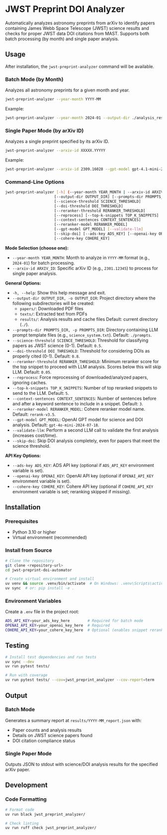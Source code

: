 # JWST Preprint DOI Analyzer

Automatically analyzes astronomy preprints from arXiv to identify papers containing James Webb Space Telescope (JWST) science results and checks for proper JWST data DOI citations from MAST. Supports both batch processing (by month) and single paper analysis.

## Usage

After installation, the `jwst-preprint-analyzer` command will be available.

### Batch Mode (by Month)
Analyzes all astronomy preprints for a given month and year.
```bash
jwst-preprint-analyzer --year-month YYYY-MM
```
Example:
```bash
jwst-preprint-analyzer --year-month 2024-01 --output-dir ./analysis_results
```

### Single Paper Mode (by arXiv ID)
Analyzes a single preprint specified by its arXiv ID.
```bash
jwst-preprint-analyzer --arxiv-id XXXXX.YYYYY
```
Example:
```bash
jwst-preprint-analyzer --arxiv-id 2309.16028 --gpt-model gpt-4.1-mini-2025-04-14
```

### Command-Line Options
```bash
jwst-preprint-analyzer [-h] (--year-month YEAR_MONTH | --arxiv-id ARXIV_ID)
                      [--output-dir OUTPUT_DIR] [--prompts-dir PROMPTS_DIR]
                      [--science-threshold SCIENCE_THRESHOLD]
                      [--doi-threshold DOI_THRESHOLD]
                      [--reranker-threshold RERANKER_THRESHOLD]
                      [--reprocess] [--top-k-snippets TOP_K_SNIPPETS]
                      [--context-sentences CONTEXT_SENTENCES]
                      [--reranker-model RERANKER_MODEL]
                      [--gpt-model GPT_MODEL] [--validate-llm]
                      [--skip-doi] [--ads-key ADS_KEY] [--openai-key OPENAI_KEY]
                      [--cohere-key COHERE_KEY]
```

**Mode Selection (choose one):**
-   `--year-month YEAR_MONTH`: Month to analyze in `YYYY-MM` format (e.g., `2024-01`) for batch processing.
-   `--arxiv-id ARXIV_ID`: Specific arXiv ID (e.g., `2301.12345`) to process for single paper analysis.

**General Options:**
-   `-h, --help`: Show this help message and exit.
-   `--output-dir OUTPUT_DIR, -o OUTPUT_DIR`: Project directory where the following subdirectories will be created:
    - `papers/`: Downloaded PDF files
    - `texts/`: Extracted text from PDFs
    - `results/`: Analysis results and cache files
    Default: current directory (`./`).
-   `--prompts-dir PROMPTS_DIR, -p PROMPTS_DIR`: Directory containing LLM prompt template files (e.g., `science_system.txt`). Default: `./prompts`.
-   `--science-threshold SCIENCE_THRESHOLD`: Threshold for classifying papers as JWST science (0-1). Default: `0.5`.
-   `--doi-threshold DOI_THRESHOLD`: Threshold for considering DOIs as properly cited (0-1). Default: `0.8`.
-   `--reranker-threshold RERANKER_THRESHOLD`: Minimum reranker score for the top snippet to proceed with LLM analysis. Scores below this will skip LLM. Default: `0.05`.
-   `--reprocess`: Force reprocessing of downloaded/analyzed papers, ignoring caches.
-   `--top-k-snippets TOP_K_SNIPPETS`: Number of top reranked snippets to send to the LLM. Default: `5`.
-   `--context-sentences CONTEXT_SENTENCES`: Number of sentences before and after a keyword sentence to include in a snippet. Default: `3`.
-   `--reranker-model RERANKER_MODEL`: Cohere reranker model name. Default: `rerank-v3.5`.
-   `--gpt-model GPT_MODEL`: OpenAI GPT model for science and DOI analysis. Default: `gpt-4o-mini-2024-07-18`.
-   `--validate-llm`: Perform a second LLM call to validate the first analysis (increases cost/time).
-   `--skip-doi`: Skip DOI analysis completely, even for papers that meet the science threshold.

**API Key Options:**
-   `--ads-key ADS_KEY`: ADS API key (optional if `ADS_API_KEY` environment variable is set).
-   `--openai-key OPENAI_KEY`: OpenAI API key (optional if `OPENAI_API_KEY` environment variable is set).
-   `--cohere-key COHERE_KEY`: Cohere API key (optional if `COHERE_API_KEY` environment variable is set; reranking skipped if missing).

## Installation

### Prerequisites  
- Python 3.10 or higher
- Virtual environment (recommended)

### Install from Source
```bash
# Clone the repository
git clone <repository-url>
cd jwst-preprint-doi-automator

# Create virtual environment and install
uv venv && source .venv/bin/activate  # On Windows: .venv\Scripts\activate
uv sync  # or: pip install -e .
```

### Environment Variables
Create a `.env` file in the project root:
```bash
ADS_API_KEY=your_ads_key_here        # Required for batch mode
OPENAI_API_KEY=your_openai_key_here  # Required
COHERE_API_KEY=your_cohere_key_here  # Optional (enables snippet reranking)
```

## Testing

```bash
# Install test dependencies and run tests
uv sync --dev
uv run pytest tests/

# Run with coverage
uv run pytest tests/ --cov=jwst_preprint_analyzer --cov-report=term
```

## Output

### Batch Mode
Generates a summary report at `results/YYYY-MM_report.json` with:
- Paper counts and analysis results
- Details on JWST science papers found
- DOI citation compliance status

### Single Paper Mode  
Outputs JSON to stdout with science/DOI analysis results for the specified arXiv paper.

## Development

### Code Formatting
```bash
# Format code  
uv run black jwst_preprint_analyzer/

# Check linting
uv run ruff check jwst_preprint_analyzer/
```

